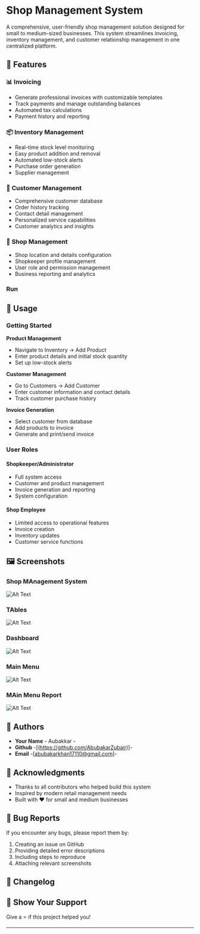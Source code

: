 # Shop Management System

A comprehensive, user-friendly shop management solution designed for small to medium-sized businesses. This system streamlines invoicing, inventory management, and customer relationship management in one centralized platform.

## 🚀 Features

### 📊 **Invoicing**
- Generate professional invoices with customizable templates
- Track payments and manage outstanding balances
- Automated tax calculations
- Payment history and reporting

### 📦 **Inventory Management**
- Real-time stock level monitoring
- Easy product addition and removal
- Automated low-stock alerts
- Purchase order generation
- Supplier management

### 👥 **Customer Management**
- Comprehensive customer database
- Order history tracking
- Contact detail management
- Personalized service capabilities
- Customer analytics and insights

### 🏪 **Shop Management**
- Shop location and details configuration
- Shopkeeper profile management
- User role and permission management
- Business reporting and analytics



###  Run


## 🎯 Usage

### Getting Started


 **Product Management**
   - Navigate to Inventory → Add Product
   - Enter product details and initial stock quantity
   - Set up low-stock alerts

 **Customer Management**
   - Go to Customers → Add Customer
   - Enter customer information and contact details
   - Track customer purchase history

**Invoice Generation**
   - Select customer from database
   - Add products to invoice
   - Generate and print/send invoice

### User Roles

#### **Shopkeeper/Administrator**
- Full system access
- Customer and product management
- Invoice generation and reporting
- System configuration

#### **Shop Employee**
- Limited access to operational features
- Invoice creation
- Inventory updates
- Customer service functions


## 🖼️ Screenshots

### Shop MAnagement System
![Alt Text](picture1.png)

### TAbles
![Alt Text](picture2.PNG)

### Dashboard
![Alt Text](picture3.png)

### Main Menu
![Alt Text](picture4.png)

### MAin Menu Report
![Alt Text](picture5.PNG)

## 👥 Authors

- **Your Name** - Aubakkar -
- **Github** -[(https://github.com/AbubakarZubair)]-
- **Email** -[abubakarkhan17110@gmail.com]-


## 🙏 Acknowledgments

- Thanks to all contributors who helped build this system
- Inspired by modern retail management needs
- Built with ❤️ for small and medium businesses

## 🐛 Bug Reports

If you encounter any bugs, please report them by:
1. Creating an issue on GitHub
2. Providing detailed error descriptions
3. Including steps to reproduce
4. Attaching relevant screenshots

## 🔄 Changelog


## 🌟 Show Your Support

Give a ⭐️ if this project helped you!

---
